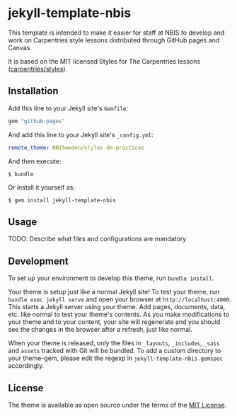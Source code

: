 # jekyll-template-nbis

This template is intended to make it easier for staff at NBIS to develop and work on Carpentries style lessons distributed through GitHub pages and Canvas.

It is based on the MIT licensed Styles for The Carpentries lessons ([carpentries/styles](https://github.com/carpentries/styles)).

## Installation

Add this line to your Jekyll site's `Gemfile`:

```ruby
gem "github-pages"
```

And add this line to your Jekyll site's `_config.yml`:

```yaml
remote_theme: NBISweden/styles-dm-practices
```

And then execute:

    $ bundle

Or install it yourself as:

    $ gem install jekyll-template-nbis

## Usage

TODO: Describe what files and configurations are mandatory

## Development

To set up your environment to develop this theme, run `bundle install`.

Your theme is setup just like a normal Jekyll site! To test your theme, run `bundle exec jekyll serve` and open your browser at `http://localhost:4000`. This starts a Jekyll server using your theme. Add pages, documents, data, etc. like normal to test your theme's contents. As you make modifications to your theme and to your content, your site will regenerate and you should see the changes in the browser after a refresh, just like normal.

When your theme is released, only the files in `_layouts`, `_includes`, `_sass` and `assets` tracked with Git will be bundled.
To add a custom directory to your theme-gem, please edit the regexp in `jekyll-template-nbis.gemspec` accordingly.

## License

The theme is available as open source under the terms of the [MIT License](https://opensource.org/licenses/MIT).


